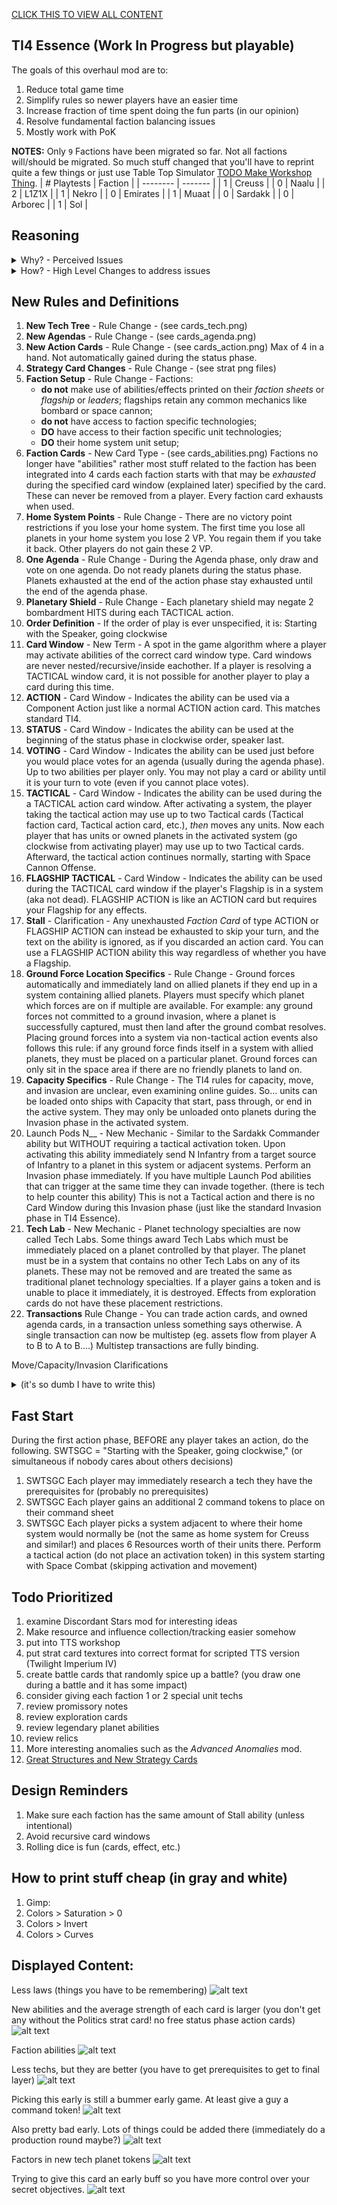 


[CLICK THIS TO VIEW ALL CONTENT](#displayed-content)

## TI4 Essence (Work In Progress but playable)
The goals of this overhaul mod are to:
1. Reduce total game time
1. Simplify rules so newer players have an easier time
1. Increase fraction of time spent doing the fun parts (in our opinion)
1. Resolve fundamental faction balancing issues
1. Mostly work with PoK




__NOTES:__ Only `9` Factions have been migrated so far. Not all factions will/should be migrated. So much stuff changed that you'll have to reprint quite a few things or just use Table Top Simulator [TODO Make Workshop Thing](https://www.google.com/).
| # Playtests  | Faction |
| -------- | ------- |
| 1 | Creuss |
| 0 | Naalu |
| 2 | L1Z1X |
| 1 | Nekro |
| 0 | Emirates |
| 1 | Muaat |
| 0 | Sardakk |
| 0 | Arborec |
| 1 | Sol |


## Reasoning

<details>
  <summary>Why? - Perceived Issues</summary>
What my group sees as issues with TI4:

Issue 1, Turn 1 Disadvantages: Factions have abilities that scale vastly differently depending on the number of players in the game, the board, and what factions you are playing against. I don't want to spend 8 hours being an underdog, especially because my neighbor accidentally picked the perfect counter to me.

Issue 2, Beginner and intermediate players (me and my group) can be overwhelmed by the amount of processing required. A player performs a basic action and now every player needs to look through: 5 action cards, 2 techs of each player, 2 faction abilities, and maybe even heroes in PoK, just to make sure they aren't forgetting something. Lord help you if you want to do any planning while taking into consideration other players stuff!

Issue 3, The game is too long, and not for a good enough reason. Lots of time gets spent on the above, resulting in less time doing the fun parts: planning, executing, negotiating, warring.

Issue 4, I have to hire a lawyer every time someone uses a card / ability in an unexpected manner, which is often.

Issue 5, too much deathball (giant fleet in one spot) and not enough situations that are interesting. It's cool when borders have become mixed up, units are deep in other people's territory, the winner of a battle is a tossup, etc. Big battles are more statistically guaranteed. Small engagements are not. This issue actually exists in tons of war games.
</details>




<details>
  <summary>How? - High Level Changes to address issues</summary>
To speed up the game: Reduce number of spots in the gameplay algorithm where players can interrupt with something, like play an action card. Also start the first round with more units/abilities/stuff to do. This also helps balance some Strategy cards that normally are terrible round 1.

Reduce amount of things each player must keep track of: Redo faction abilities, faction techs, action cards, and heroes as fewer, powerful, exhaustible cards with fewer trigger windows. Now once a player uses it, everyone can stop thinking about it for the round, and it's a lot easier to think about the future. Exhausting also resolves issues with activation scaling: (abilities that trigger everytime X happens, these are impossible to balance around due to issue 1)

Abilities, techs, cards etc. should not outright DISABLE eachother (eg planetary shield vs L1Z1X bombard) They can mitigate them though (see planetary shield redefinition)

Clarify everything and remove [recursive](https://en.wikipedia.org/wiki/Recursion) mechanics (like Action cards targetting other action cards, or triggering other action cards) to avoid strange edge cases where you have to spend time to clarify the rules.

To avoid deathball, or at least mitigate, new cards effects can naturally break these up (Launch Pods especially)

I also read about people's favorite/hated factions and why. I tried to get rid of the bad stuff.

</details>




## New Rules and Definitions
1. __New Tech Tree__ - Rule Change - (see cards_tech.png)
1. __New Agendas__ - Rule Change - (see cards_agenda.png)
1. __New Action Cards__ - Rule Change - (see cards_action.png) Max of 4 in a hand. Not automatically gained during the status phase.
1. __Strategy Card Changes__ - Rule Change - (see strat png files)
1. __Faction Setup__ - Rule Change - Factions:
    * __do not__ make use of abilities/effects printed on their _faction sheets_ or _flagship_ or _leaders_; flagships retain any common mechanics like bombard or space cannon; 
    * __do not__ have access to faction specific technologies;
    * __DO__ have access to their faction specific unit technologies;
    * __DO__ their home system unit setup;
1. __Faction Cards__ - New Card Type - (see cards_abilities.png) Factions no longer have "abilities" rather most stuff related to the faction has been integrated into 4 cards each faction starts with that may be _exhausted_ during the specified card window (explained later) specified by the card. These can never be removed from a player. Every faction card exhausts when used.
1. __Home System Points__ - Rule Change - There are no victory point restrictions if you lose your home system. The first time you lose all planets in your home system you lose 2 VP. You regain them if you take it back. Other players do not gain these 2 VP.
1. __One Agenda__ - Rule Change - During the Agenda phase, only draw and vote on one agenda. Do not ready planets during the status phase. Planets exhausted at the end of the action phase stay exhausted until the end of the agenda phase.
1. __Planetary Shield__ - Rule Change - Each planetary shield may negate 2 bombardment HITS during each TACTICAL action.
1. __Order Definition__ - If the order of play is ever unspecified, it is: Starting with the Speaker, going clockwise
1. __Card Window__ - New Term - A spot in the game algorithm where a player may activate abilities of the correct card window type. Card windows are never nested/recursive/inside eachother. If a player is resolving a TACTICAL window card, it is not possible for another player to play a card during this time.
1. __ACTION__ - Card Window - Indicates the ability can be used via a Component Action just like a normal ACTION action card. This matches standard TI4.
1. __STATUS__ - Card Window - Indicates the ability can be used at the beginning of the status phase in clockwise order, speaker last.
1. __VOTING__ - Card Window - Indicates the ability can be used just before you would place votes for an agenda (usually during the agenda phase). Up to two abilities per player only. You may not play a card or ability until it is your turn to vote (even if you cannot place votes).
1. __TACTICAL__ - Card Window - Indicates the ability can be used during the a TACTICAL action card window. After activating a system, the player taking the tactical action may use up to two Tactical cards (Tactical faction card, Tactical action card, etc.), _then_ moves any units. Now each player that has units or owned planets in the activated system (go clockwise from activating player) may use up to two Tactical cards. Afterward, the tactical action continues normally, starting with Space Cannon Offense.
1. __FLAGSHIP TACTICAL__ - Card Window - Indicates the ability can be used during the TACTICAL card window if the player's Flagship is in a system (aka not dead). FLAGSHIP ACTION is like an ACTION card but requires your Flagship for any effects.
1. __Stall__ - Clarification - Any unexhausted _Faction Card_ of type ACTION or FLAGSHIP ACTION can instead be exhausted to skip your turn, and the text on the ability is ignored, as if you discarded an action card. You can use a FLAGSHIP ACTION ability this way regardless of whether you have a Flagship.
1. __Ground Force Location Specifics__ - Rule Change - Ground forces automatically and immediately land on allied planets if they end up in a system containing allied planets. Players must specify which planet which forces are on if multiple are available. For example: any ground forces not committed to a ground invasion, where a planet is successfully captured, must then land after the ground combat resolves. Placing ground forces into a system via non-tactical action events also follows this rule: if any ground force finds itself in a system with allied planets, they must be placed on a particular planet. Ground forces can only sit in the space area if there are no friendly planets to land on.
1. __Capacity Specifics__ - Rule Change - The TI4 rules for capacity, move, and invasion are unclear, even examining online guides. So... units can be loaded onto ships with Capacity that start, pass through, or end in the active system. They may only be unloaded onto planets during the Invasion phase in the activated system.
1. Launch Pods N__ - New Mechanic - Similar to the Sardakk Commander ability but WITHOUT requiring a tactical activation token. Upon activating this ability immediately send N Infantry from a target source of Infantry to a planet in this system or adjacent systems. Perform an Invasion phase immediately. If you have multiple Launch Pod abilities that can trigger at the same time they can invade together. (there is tech to help counter this ability) This is not a Tactical action and there is no Card Window during this Invasion phase (just like the standard Invasion phase in TI4 Essence).
1. __Tech Lab__ - New Mechanic - Planet technology specialties are now called Tech Labs. Some things award Tech Labs which must be immediately placed on a planet controlled by that player. The planet must be in a system that contains no other Tech Labs on any of its planets. These may not be removed and are treated the same as traditional planet technology specialties. If a player gains a token and is unable to place it immediately, it is destroyed. Effects from exploration cards do not have these placement restrictions.
1. __Transactions__ Rule Change - You can trade action cards, and owned agenda cards, in a transaction unless something says otherwise. A single transaction can now be multistep (eg. assets flow from player A to B to A to B....) Multistep transactions are fully binding.

Move/Capacity/Invasion Clarifications 
<details>
  <summary>(it's so dumb I have to write this)</summary>
The official move/carry rules are a mess. I have redefined them here starting with some definitions:

* Carried - units that may be carried, like ground forces and standard fighters. A Cruiser is not carried, a standard fighter is. A unit like fighter II may choose whether it is classified as carried or not during a specific step. A unit with a non 0 capacity can never be classified as carried.

* Containers - units with non 0 Capacity value, such as War Suns and Carriers.

* Space Area - a generic location where carried units may be as long as there is capacity. carried units are not assigned to any particular unit with capacity while here and are not "Cargo".

* Cargo - units that are held in a specific unit during the move phase. If a unit is removed from play while it has Cargo inside of it, all Cargo is immediately removed as well.

* Load Cargo - a step where you put some number of carried units in the system into the specified unit with enough remaining Cargo slots. These units are "in the Container unit", not in the space area. Units with non 0 capacity cannot be loaded as cargo. These units become Cargo.

* Capacity N - this unit can hold that many Carried units during the Move phase, aka Cargo. Also used to calculate space area capacity.

* Commit - take ground forces from the space area and place them on any planets in the same system, whether to invade or not.

* Check Capacity - Sum the Capacity of units in a system to calculate your space area capacity for that system. Choose carried units to destroy until you are less than or equal to it.

* Check Fleet - .If you have units that may decide to be carried or not, they must decide now. If they decide no but are cargo, they are no longer cargo and move to the space area. Now choose ships to destroy until your ships count in a system is less than or equal to your fleet capacity. 

* Space Dock - its fighter support ability can be read as Capacity that only fighters may use.

## Move Phase Changes:

__a1.__  Before moving units, publicly elect every unit that will be moving to the active system. Each must have enough move to make it to the activated system. You do not need enough fleet pool to sustain them at the destionation.
> Elect beforehand since units are logically moving together under a time constraint. You aren't allowed to wait and see if each ship reaches the destination before sending the next one.

> Now let Containers pick up cargo to put in the active system:

__a2.__  Now pick a single unit from among them, then move it one system at a time while performing the following:
__a3.__  Before it moves _from_ each system: You may `Load Cargo` into it (unless the system has a command token of yours) 


__a4.__  Once all units have finished moving `Check Fleet`
> Unload Cargo after fleet check to avoid tons of carriers injecting their Cargo into the system if that many Container ships wouldn't be allowed due to fleet pool

__a5.__  Then unload Cargo into the space area: there can no longer be any cargo, all those units are now in the space area themselves.
> It's possible existing carried + arriving cargo now exceeds capacity, so check capacity:

__a6.__  `Check Capacity`


## Invasion Phase Changes:

> Now let's allow free exchange of carried units between containers and planets:

__b1.__  First you may take each carried unit in the system and either move it TO the space area from another area, or FROM the space area to another area, such as planets you control. So you cannot move units from one planet to another here.

__b2.__  Then `Check Capacity`
> make sure the player cannot move more ground forces locally than their capacity should allow

Then you may `Commit`.
Then resolve all ground combat 

__c1.__  At the end of the Invasion phase any ground forces in the space area must land on friendly planets if able (and they must specify the planet). No ground forces may remain in the space area unless they have nowhere to land.
> This resolves awkward mechanics where players should hold some or most of their ground forces in space based on meta knowledge of card events

## Results
1. It's clear you can shuffle ground forces in the activated system like you'd expect.
1. You can move a fighter II into a system that does not contain enough fleet pool, but can hold the fighter via capacity.
1. You still cannot effectively move a carrier into a system that doesn't have enough fleet pool for it but does have enough capacity for its cargo. The cargo wouldn't make it.
1. Since you move units one at a time it is possible to "overload" the destination fleet pool for the sake of something like a gravity rift. Eg max 5 but you sent 7, first 2 made it, next 1 died, next 3 made it, and then you elected to remove the 1 excess ship which may or may not contain cargo.
1. A space dock can facilitate moving ground forces since it can free up capacity providing for fighters during b1 that could then be used for ground forces 
</details>



## Fast Start
During the first action phase, BEFORE any player takes an action, do the following. SWTSGC = "Starting with the Speaker, going clockwise," (or simultaneous if nobody cares about others decisions)
1. SWTSGC Each player may immediately research a tech they have the prerequisites for (probably no prerequisites)
1. SWTSGC Each player gains an additional 2 command tokens to place on their command sheet
1. SWTSGC Each player picks a system adjacent to where their home system would normally be (not the same as home system for Creuss and similar!) and places 6 Resources worth of their units there. Perform a tactical action (do not place an activation token) in this system starting with Space Combat (skipping activation and movement)





## Todo Prioritized
1. examine Discordant Stars mod for interesting ideas
1. Make resource and influence collection/tracking easier somehow
1. put into TTS workshop
1. put strat card textures into correct format for scripted TTS version (Twilight Imperium IV)
1. create battle cards that randomly spice up a battle? (you draw one during a battle and it has some impact)
1. consider giving each faction 1 or 2 special unit techs
1. review promissory notes
1. review exploration cards
1. review legendary planet abilities
1. review relics
1. More interesting anomalies such as the _Advanced Anomalies_ mod.
1. [Great Structures and New Strategy Cards](https://www.reddit.com/r/twilightimperium/comments/19eh3zp/homebrew_ti4_strategy_cards_and_great_structures/)




## Design Reminders
1. Make sure each faction has the same amount of Stall ability (unless intentional)
1. Avoid recursive card windows
1. Rolling dice is fun (cards, effect, etc.)





## How to print stuff cheap (in gray and white)
1. Gimp:
1. Colors > Saturation > 0
1. Colors > Invert
1. Colors > Curves




## Displayed Content:
Less laws (things you have to be remembering)
![alt text](cards_agenda.png "Agenda")

New abilities and the average strength of each card is larger (you don't get any without the Politics strat card! no free status phase action cards)
![alt text](cards_action.png "Action")

Faction abilities
![alt text](cards_abilities.png "Ability")

Less techs, but they are better (you have to get prerequisites to get to final layer)
![alt text](cards_tech.png "Tech")

Picking this early is still a bummer early game. At least give a guy a command token!
![alt text](strat_2.png "strat")

Also pretty bad early. Lots of things could be added there (immediately do a production round maybe?)
![alt text](strat_4.png "strat")

Factors in new tech planet tokens
![alt text](strat_7.png "strat")

Trying to give this card an early buff so you have more control over your secret objectives.
![alt text](strat_8.png "strat")




